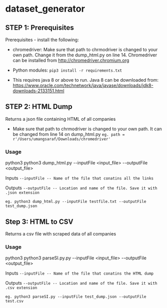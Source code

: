 # dataset_generator

## STEP 1: Prerequisites
Prerequisites - install the following:

- chromedriver: Make sure that path to chrmodriver is changed to your own path. Change it from the dump_html.py on line 14. Chromedriver can be installed from http://chromedriver.chromium.org



- Python modules: `pip3 install -r requirements.txt`

- This requires java 8 or above to run. Java 8 can be downloaded from: https://www.oracle.com/technetwork/java/javase/downloads/jdk8-downloads-2133151.html

## STEP 2: HTML Dump 
Returns a json file containing HTML of all companies
- Make sure that path to chrmodriver is changed to your own path. It can be changed from line 14 on dump_html.py
`eg. path = r'/Users/umangsaraf/Downloads/chromedriver'`

### Usage
python3 python3 dump_html.py --inputFile <input_file> --outputFile <output_file>

Inputs
``` --inputFile -- Name of the file that conatins all the links ```

Outputs
``` --outputFile -- Location and name of the file. Save it with .json extension ```

``` eg. python3 dump_html.py --inputFile testfile.txt --outputFile test_dump.json ```

## Step 3: HTML to CSV
Returns a csv file with scraped data of all companies 

### Usage 
python3 python3 parseSI.py.py --inputFile <input_file> --outputFile <output_file>

Inputs
``` --inputFile -- Name of the file that conatins the HTML dump ```

Outputs
``` --outputFile -- Location and name of the file. Save it with .csv extension ```

``` eg. python3 parseSI.py --inputFile test_dump.json --outputFile test.csv ```
